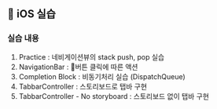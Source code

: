 ##  📱 iOS 실습 
### 실습 내용 
1. Practice
   : 네비게이션뷰의 stack push, pop 실습
3. NavigationBar
   : 버튼 클릭에 따른 액션
4. Completion Block
   : 비동기처리 실습 (DispatchQueue)
5. TabbarController
   : 스토리보드로 탭바 구현
6. TabbarController - No storyboard
   : 스토리보드 없이 탭바 구현
